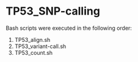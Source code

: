 # TP53_SNP-calling
Bash scripts were executed in the following order:
1) TP53_align.sh
2) TP53_variant-call.sh
3) TP53_count.sh
